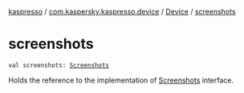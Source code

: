 [kaspresso](../../index.md) / [com.kaspersky.kaspresso.device](../index.md) / [Device](index.md) / [screenshots](./screenshots.md)

# screenshots

`val screenshots: `[`Screenshots`](../../com.kaspersky.kaspresso.device.screenshots/-screenshots/index.md)

Holds the reference to the implementation of [Screenshots](../../com.kaspersky.kaspresso.device.screenshots/-screenshots/index.md) interface.

